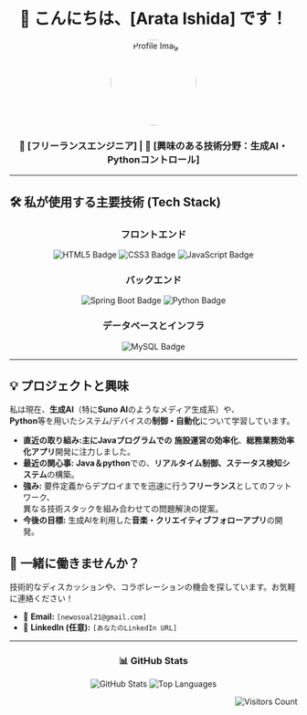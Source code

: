 <div align="center">
  
  # 🚀 こんにちは、[Arata Ishida] です！
  
  <p align="center">
    <img src="[あなたのプロフィール画像URL]" width="150" alt="Profile Image" style="border-radius: 50%;">
  </p>

  ### 🏢 [フリーランスエンジニア] | 🌟 [興味のある技術分野：生成AI・Pythonコントロール]
  
  ---
</div>

## 🛠️ 私が使用する主要技術 (Tech Stack)

<div align="center">
  
### フロントエンド
  <img src="https://img.shields.io/badge/HTML5-E34F26?style=for-the-badge&logo=html5&logoColor=white" alt="HTML5 Badge">
  <img src="https://img.shields.io/badge/CSS3-1572B6?style=for-the-badge&logo=css3&logoColor=white" alt="CSS3 Badge">
  <img src="https://img.shields.io/badge/JavaScript-F7DF1E?style=for-the-badge&logo=javascript&logoColor=black" alt="JavaScript Badge">

  <br>

  ### バックエンド
  <img src="https://img.shields.io/badge/SpringBoot-6DB33F?style=for-the-badge&logo=spring-boot&logoColor=white" alt="Spring Boot Badge">
  <img src="https://img.shields.io/badge/Python-3776AB?style=for-the-badge&logo=python&logoColor=white" alt="Python Badge">


  <br>

  ### データベースとインフラ
  <img src="https://img.shields.io/badge/MySQL-4479A1?style=for-the-badge&logo=mysql&logoColor=white" alt="MySQL Badge">

</div>

---

## 💡 プロジェクトと興味

私は現在、**生成AI**（特に**Suno AI**のようなメディア生成系）や、<br>
**Python**等を用いたシステム/デバイスの**制御・自動化**について学習しています。

* **直近の取り組み:主にJavaプログラムでの** **施設運営の効率化**、**総務業務効率化アプリ**開発に注力しました。
* **最近の関心事:** **Java＆python**での、**リアルタイム制御、ステータス検知システム**の構築。
* **強み:** 要件定義からデプロイまでを迅速に行う**フリーランス**としてのフットワーク、<br>
            異なる技術スタックを組み合わせての問題解決の提案。
* **今後の目標:** 生成AIを利用した**音楽・クリエイティブフォローアプリ**の開発。

## 🤝 一緒に働きませんか？

技術的なディスカッションや、コラボレーションの機会を探しています。お気軽に連絡ください！

* 📧 **Email:** `[newosoal21@gmail.com]`
* 🔗 **LinkedIn (任意):** `[あなたのLinkedIn URL]`

<div align="center">
  
  ---
  
  ### 📊 GitHub Stats
  <img src="https://github-readme-stats.vercel.app/api?username=[newosoal21-pixel]&show_icons=true&theme=vue&hide_border=true&locale=ja" alt="GitHub Stats">
  <img src="https://github-readme-stats.vercel.app/api/top-langs/?username=[newosoal21-pixel]&layout=compact&theme=vue&hide_border=true" alt="Top Languages">
  
</div>

<p align="right">
  <img src="https://profile-counter.glitch.me/[あなたのGitHubユーザー名]/count.svg" alt="Visitors Count">
</p>
